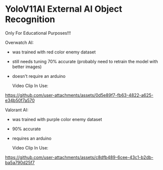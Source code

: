 # YoloV11AI External AI Object Recognition

Only For Educational Purposes!!! 

Overwatch AI:
- was trained with red color enemy dataset
- still needs tuning 70% accurate (probably need to retrain the model with better images)
- doesn't require an arduino

  Video Clip In Use:

https://github.com/user-attachments/assets/0d5e89f7-fb63-4822-a625-e34b50f7a570



Valorant AI:
- was trained with purple color enemy dataset
- 90% accurate
- requires an arduino

  Video Clip In Use:

https://github.com/user-attachments/assets/c8dfb489-6cee-43c1-b2db-ba5a790d25f7




